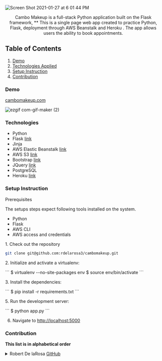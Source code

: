 ![Screen Shot 2021-01-27 at 6 01 44 PM](https://user-images.githubusercontent.com/40813295/106070276-c5e8e680-60c9-11eb-8ee4-964fd2932e8f.png)
<b></b>
<p align="center"> 
Cambo Makeup is a full-stack Python application built on the Flask framework, ** This is a single page web app created to practice Python, Flask, deployment through AWS Beanstalk and Heroku . The app allows users the ability to book appointments. 
</p>

## Table of Contents
1. [Demo](https://github.com/rdelarosa3/cambomakeup#demo)
2. [Technologies Applied](https://github.com/rdelarosa3/cambomakeup#technologies)
3. [Setup Instruction](https://github.com/rdelarosa3/cambomakeup#setup-instruction)
4. [Contribution](https://github.com/rdelarosa3/cambomakeup#contribution)
### Demo
[cambomakeup.com](http://www.cambomakeup.com//)

![ezgif com-gif-maker (2)](https://user-images.githubusercontent.com/40813295/106070374-f4ff5800-60c9-11eb-922c-eb577bd9c3b1.gif)                         
### Technologies
- Python
- Flask [link](https://flask.palletsprojects.com/en/1.1.x/)
- Jinja 
- AWS Elastic Beanstalk [link](https://aws.amazon.com/s3/)
- AWS S3 [link](https://aws.amazon.com/elasticbeanstalk/)
- Bootstrap [link](https://getbootstrap.com/)
- JQuery [link](https://jquery.com/)
- PostgreSQL
- Heroku [link](https://www.heroku.com/)


### Setup Instruction

<p>Prerequisites

The setups steps expect following tools installed on the system.

- Python
- Flask
- AWS CLI
- AWS access and credentials

<p>1. Check out the repository </p>

```bash
git clone git@github.com:rdelarosa3/cambomakeup.git
```

<p>2. Initialize and activate a virtualenv: </p>
  ```
  $ virtualenv --no-site-packages env
  $ source env/bin/activate
  ```

<p>3. Install the dependencies: </p>
  ```
  $ pip install -r requirements.txt
  ```

<p>5. Run the development server: </p>
  ```
  $ python app.py
  ```

6. Navigate to [http://localhost:5000](http://localhost:5000)

### Contribution
**This list is in alphabetical order**

<details>
  <summary>Robert De laRosa <a href="https://github.com/rdelarosa3" target="_blank">GitHub</a></summary>

  1. Deployment on AWS Elastic Beanstalk and Heroku
  2. Integration of AWS S3 for remote file storage
  3. Integration of Setmore booking system.
  4. UX/UI design using JS, CSS, JQuery, and Bootstrap library
</details>
